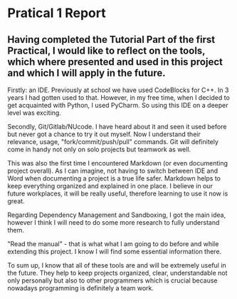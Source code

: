 Pratical 1 Report
===================
Having completed the Tutorial Part of the first Practical,
I would like to reflect on the tools, which where presented
and used in this project and which I will apply in the future.
----------------
Firstly: an IDE. Previously at school we have used CodeBlocks for C++.
In 3 years I had gotten used to that. However, in my free time, when I decided
to get acquainted with Python, I used PyCharm. So using this IDE on a deeper 
level was exciting.

Secondly, Git/Gitlab/NUcode. I have heard about it and seen 
it used before but never got a chance to try it out myself. 
Now I understand their relevance, usage, "fork/commit/push/pull"
commands. Git will definitely come in handy not only on solo 
projects but teamwork as well. 

This was also the first time I encountered Markdown (or even documenting project
overall). As I can imagine, not having to  switch between IDE and Word when 
documenting a project is a true life safer. Markdown helps to keep everything 
organized and  explained in one place. I believe in our future workplaces, 
it will be really useful, therefore learning to use it now is great.

Regarding Dependency Management and Sandboxing, I got the main idea,
however I think I will need to do some more research to fully understand 
them.

"Read the manual" - that is what what I am going to do before and while
extending this project. I know I will find some essential information
there. 

To sum up, I know that all of these tools are and will be extremely useful in the
future. They help to keep projects organized, clear, understandable not only
personally but also to other programmers which is crucial because 
nowadays programming is definitely a team work. 
 


